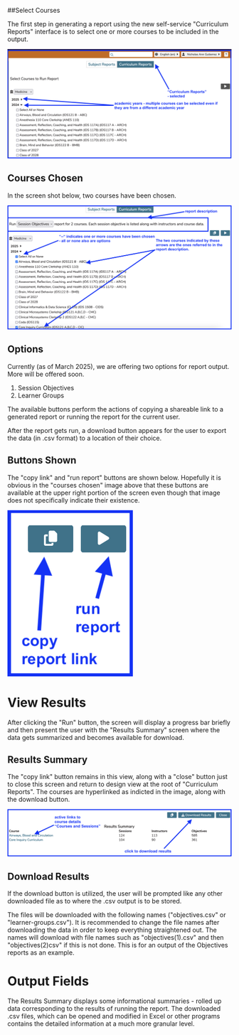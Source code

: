 ##Select Courses 

The first step in generating a report using the new self-service "Curriculum Reports" interface is to select one or more courses to be included in the output.

![curriculum reports - start](../images/reports/curriculum_reports_start.png)

## Courses Chosen

In the screen shot below, two courses have been chosen. 

![courses chosen](../images/reports/courses_chosen.png)

## Options

Currently (as of March 2025), we are offering two options for report output. More will be offered soon. 

1.  Session Objectives 
2.  Learner Groups

The available buttons perform the actions of copying a shareable link to a generated report or running the report for the current user.

After the report gets run, a download button appears for the user to export the data (in .csv format) to a location of their choice.

## Buttons Shown

The "copy link" and "run report" buttons are shown below. Hopefully it is obvious in the "courses chosen" image above that these buttons are available at the upper right portion of the screen even though that image does not specifically indicate their existence.

![copy and run buttons](../images/reports/first_two_buttons.png)

# View Results

After clicking the "Run" button, the screen will display a progress bar briefly and then present the user with the "Results Summary" screen where the data gets summarized and becomes available for download.

## Results Summary

The "copy link" button remains in this view, along with a "close" button just to close this screen and return to design view at the root of "Curriculum Reports". The courses are hyperlinked as indicted in the image, along with the download button.

![results summary](../images/reports/results_summary.png)

## Download Results

If the download button is utilized, the user will be prompted like any other downloaded file as to where the .csv output is to be stored.

The files will be downloaded with the following names ("objectives.csv" or "learner-groups.csv"). It is recommended to change the file names after downloading the data in order to keep everything straightened out. The names will download with file names such as "objectives(1).csv" and then "objectives(2)csv" if this is not done. This is for an output of the Objectives reports as an example. 

# Output Fields 

The Results Summary displays some informational summaries - rolled up data corresponding to the results of running the report. The downloaded .csv files, which can be opened and modified in Excel or other programs contains the detailed information at a much more granular level.
